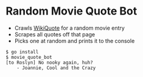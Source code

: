 # Random Movie Quote Bot
* Crawls [WikiQuote](https://en.wikiquote.org) for a random movie entry
* Scrapes all quotes off that page
* Picks one at random and prints it to the console

```
$ go install
$ movie_quote_bot
[to Roslyn] No nooky again, huh?
    - Joannie, Cool and the Crazy
```